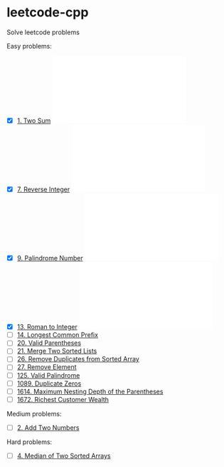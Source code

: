 # leetcode-cpp
Solve leetcode problems

Easy problems:

- [x] [1. Two Sum](https://leetcode.com/problems/two-sum) ![(code)](easy/0001_two_sum.cpp)
- [x] [7. Reverse Integer](https://leetcode.com/problems/reverse-integer) ![(code)](easy/0007_reverse_integer.cpp)
- [x] [9. Palindrome Number](https://leetcode.com/problems/palindrome-number) ![(code)](easy/0009_palindrome_number.cpp)
- [x] [13. Roman to Integer](https://leetcode.com/problems/roman-to-integer) ![(code)](easy/0013_roman_to_integer.cpp)
- [ ] [14. Longest Common Prefix](https://leetcode.com/problems/longest-common-prefix)
- [ ] [20. Valid Parentheses](https://leetcode.com/problems/valid-parentheses)
- [ ] [21. Merge Two Sorted Lists](https://leetcode.com/problems/merge-two-sorted-lists)
- [ ] [26. Remove Duplicates from Sorted Array](https://leetcode.com/problems/remove-duplicates-from-sorted-array)
- [ ] [27. Remove Element](https://leetcode.com/problems/remove-element)
- [ ] [125. Valid Palindrome](https://leetcode.com/problems/valid-palindrome)
- [ ] [1089. Duplicate Zeros](https://leetcode.com/problems/duplicate-zeros/)
- [ ] [1614. Maximum Nesting Depth of the Parentheses](https://leetcode.com/problems/maximum-nesting-depth-of-the-parentheses/)
- [ ] [1672. Richest Customer Wealth](https://leetcode.com/problems/richest-customer-wealth/)

Medium problems:

- [ ] [2. Add Two Numbers](https://leetcode.com/problems/add-two-numbers)

Hard problems:

- [ ] [4. Median of Two Sorted Arrays](https://leetcode.com/problems/median-of-two-sorted-arrays)
